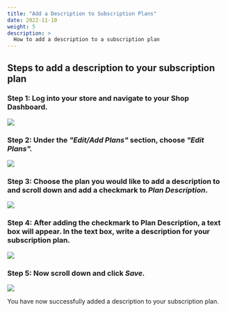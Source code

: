 ```yaml
---
title: "Add a Description to Subscription Plans"
date: 2022-11-10
weight: 5
description: >
  How to add a description to a subscription plan
---
```


## Steps to add a description to your subscription plan

### Step 1: Log into your store and navigate to your Shop Dashboard.

![](https://i.imgur.com/rhqAnzF.png)

### Step 2: Under the *"Edit/Add Plans"* section, choose *"Edit Plans".*

![](https://i.imgur.com/6bxQUW9.png)

### Step 3: Choose the plan you would like to add a description to and scroll down and add a checkmark to *Plan Description*.

![](https://i.imgur.com/NAq66e4.png)

### Step 4: After adding the checkmark to Plan Description, a text box will appear. In the text box, write a description for your subscription plan.

![](https://i.imgur.com/uEe8WFW.png)

### Step 5: Now scroll down and click *Save.*

![](https://i.imgur.com/4v3NwK8.png)

You have now successfully added a description to your subscription plan.